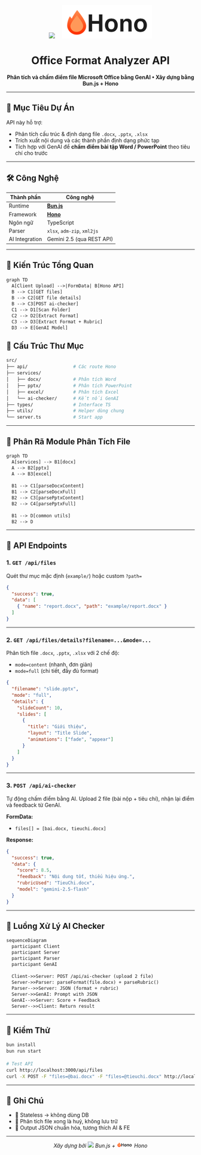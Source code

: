 <p align="center">
  <img src="https://bun.sh/logo.svg" width="100" />
  &nbsp;&nbsp;&nbsp;
  <img src="https://raw.githubusercontent.com/honojs/hono/main/docs/images/hono-title.png" height="90" />
</p>

<h1 align="center">
  Office Format Analyzer API
</h1>

<p align="center"><strong>Phân tích và chấm điểm file Microsoft Office bằng GenAI • Xây dựng bằng Bun.js + Hono</strong></p>

---

## 🎯 Mục Tiêu Dự Án

API này hỗ trợ:
- Phân tích cấu trúc & định dạng file `.docx`, `.pptx`, `.xlsx`
- Trích xuất nội dung và các thành phần định dạng phức tạp
- Tích hợp với GenAI để **chấm điểm bài tập Word / PowerPoint** theo tiêu chí cho trước

---

## 🛠️ Công Nghệ

| Thành phần     | Công nghệ                       |
|----------------|---------------------------------|
| Runtime        | [**Bun.js**](https://bun.sh)    |
| Framework      | [**Hono**](https://hono.dev)    |
| Ngôn ngữ       | TypeScript                      |
| Parser         | `xlsx`, `adm-zip`, `xml2js`     |
| AI Integration | Gemini 2.5 (qua REST API)       |

---

## 🧱 Kiến Trúc Tổng Quan

```mermaid
graph TD
  A[Client Upload] -->|FormData| B[Hono API]
  B --> C1[GET files]
  B --> C2[GET file details]
  B --> C3[POST ai-checker]
  C1 --> D1[Scan Folder]
  C2 --> D2[Extract Format]
  C3 --> D3[Extract Format + Rubric]
  D3 --> E[GenAI Model]

````
## 📂 Cấu Trúc Thư Mục

```bash
src/
├── api/                 # Các route Hono
├── services/
│   ├── docx/            # Phân tích Word
│   ├── pptx/            # Phân tích PowerPoint
│   ├── excel/           # Phân tích Excel
│   └── ai-checker/      # Kết nối GenAI
├── types/               # Interface TS
├── utils/               # Helper dùng chung
└── server.ts            # Start app
```
---

## 🧩 Phân Rã Module Phân Tích File

```mermaid
graph TD
  A[services] --> B1[docx]
  A --> B2[pptx]
  A --> B3[excel]

  B1 --> C1[parseDocxContent]
  B1 --> C2[parseDocxFull]
  B2 --> C3[parsePptxContent]
  B2 --> C4[parsePptxFull]

  B1 --> D[common utils]
  B2 --> D
```

---

## 📡 API Endpoints

### 1. `GET /api/files`

Quét thư mục mặc định (`example/`) hoặc custom `?path=`

```json
{
  "success": true,
  "data": [
    { "name": "report.docx", "path": "example/report.docx" }
  ]
}
```

---

### 2. `GET /api/files/details?filename=...&mode=...`

Phân tích file `.docx`, `.pptx`, `.xlsx` với 2 chế độ:

* `mode=content` (nhanh, đơn giản)
* `mode=full` (chi tiết, đầy đủ format)

```json
{
  "filename": "slide.pptx",
  "mode": "full",
  "details": {
    "slideCount": 10,
    "slides": [
      {
        "title": "Giới thiệu",
        "layout": "Title Slide",
        "animations": ["fade", "appear"]
      }
    ]
  }
}
```

---

### 3. `POST /api/ai-checker`

Tự động chấm điểm bằng AI. Upload 2 file (bài nộp + tiêu chí), nhận lại điểm và feedback từ GenAI.

**FormData:**

* `files[] = [bai.docx, tieuchi.docx]`

**Response:**

```json
{
  "success": true,
  "data": {
    "score": 8.5,
    "feedback": "Nội dung tốt, thiếu hiệu ứng.",
    "rubricUsed": "TieuChi.docx",
    "model": "gemini-2.5-flash"
  }
}
```

---

## 🔁 Luồng Xử Lý AI Checker

```mermaid
sequenceDiagram
  participant Client
  participant Server
  participant Parser
  participant GenAI

  Client->>Server: POST /api/ai-checker (upload 2 file)
  Server->>Parser: parseFormat(file.docx) + parseRubric()
  Parser-->>Server: JSON (format + rubric)
  Server->>GenAI: Prompt with JSON
  GenAI-->>Server: Score + Feedback
  Server-->>Client: Return result
```

---

## 🧪 Kiểm Thử

```bash
bun install
bun run start

# Test API
curl http://localhost:3000/api/files
curl -X POST -F "files=@bai.docx" -F "files=@tieuchi.docx" http://localhost:3000/api/ai-checker
```

---

## 📌 Ghi Chú

* 🧠 Stateless → không dùng DB
* 🧠 Phân tích file xong là huỷ, không lưu trữ
* 🧠 Output JSON chuẩn hóa, tương thích AI & FE

---

<p align="center">
  <i>Xây dựng bởi <img src="https://bun.sh/logo.svg" height="16" /> Bun.js + <img src="https://raw.githubusercontent.com/honojs/hono/main/docs/images/hono-title.png" height="16" /> Hono</i>
</p>
